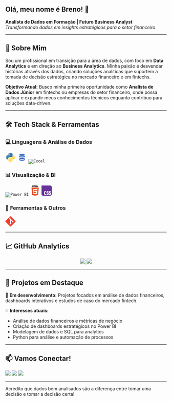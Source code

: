 ## Olá, meu nome é Breno! 👋

**Analista de Dados em Formação | Futuro Business Analyst**  
*Transformando dados em insights estratégicos para o setor financeiro*

---

## 🎯 Sobre Mim

Sou um profissional em transição para a área de dados, com foco em **Data Analytics** e em direção ao **Business Analytics**. Minha paixão é desvendar histórias através dos dados, criando soluções analíticas que suportem a tomada de decisão estratégica no mercado financeiro e em fintechs.

**Objetivo Atual:** Busco minha primeira oportunidade como **Analista de Dados Júnior** em fintechs ou empresas do setor financeiro, onde possa aplicar e expandir meus conhecimentos técnicos enquanto contribuo para soluções data-driven.

---

## 🛠️ Tech Stack & Ferramentas

### 💻 **Linguagens & Análise de Dados**
<code><img height="32" src="https://raw.githubusercontent.com/github/explore/80688e429a7d4ef2fca1e82350fe8e3517d3494d/topics/python/python.png" alt="Python"/></code>
<code><img height="32" src="https://raw.githubusercontent.com/github/explore/80688e429a7d4ef2fca1e82350fe8e3517d3494d/topics/sql/sql.png" alt="SQL"/></code>
<code><img height="32" src="https://upload.wikimedia.org/wikipedia/commons/thumb/3/34/Microsoft_Office_Excel_%282019%E2%80%93present%29.svg/2203px-Microsoft_Office_Excel_%282019%E2%80%93present%29.svg.png" alt="Excel"/></code>

### 📊 **Visualização & BI**
<code><img height="32" src="https://github.com/microsoft/PowerBI-Icons/blob/main/SVG/Power-BI.svg" alt="Power BI"/></code>
<code><img height="32" src="https://raw.githubusercontent.com/github/explore/80688e429a7d4ef2fca1e82350fe8e3517d3494d/topics/html/html.png" alt="HTML5"/></code>
<code><img height="32" src="https://raw.githubusercontent.com/github/explore/80688e429a7d4ef2fca1e82350fe8e3517d3494d/topics/css/css.png" alt="CSS"/></code>

### 🔧 **Ferramentas & Outros**
<code><img height="32" src="https://raw.githubusercontent.com/github/explore/80688e429a7d4ef2fca1e82350fe8e3517d3494d/topics/git/git.png" alt="Git"/></code>

---

## 📈 GitHub Analytics

<div align="center">
  <a href="https://github.com/Breno-Dev-Eng">
    <img height="180em" src="https://github-readme-stats.vercel.app/api?username=Breno-Dev-Eng&show_icons=true&theme=tokyonight&include_all_commits=true&count_private=true"/>
    <img height="180em" src="https://github-readme-stats.vercel.app/api/top-langs/?username=Breno-Dev-Eng&layout=compact&langs_count=7&theme=tokyonight"/>
  </a>
</div>

---

## 🚀 Projetos em Destaque

🔭 **Em desenvolvimento:** Projetos focados em análise de dados financeiros, dashboards interativos e estudos de caso do mercado fintech.

💡 **Interesses atuais:**
- Análise de dados financeiros e métricas de negócio
- Criação de dashboards estratégicos no Power BI
- Modelagem de dados e SQL para analytics
- Python para análise e automação de processos

---

## 📫 Vamos Conectar!

<a href="https://www.linkedin.com/in/breno-caixeta-dev" target="_blank"><img src="https://img.shields.io/badge/-LinkedIn-%230077B5?style=for-the-badge&logo=linkedin&logoColor=white" target="_blank"></a>
<a href="mailto:breno24.caixeta@gmail.com"><img src="https://img.shields.io/badge/-Gmail-%23333?style=for-the-badge&logo=gmail&logoColor=white" target="_blank"></a>
<a href="https://www.instagram.com/b_ffranca/" target="_blank"><img src="https://img.shields.io/badge/-Instagram-%23E4405F?style=for-the-badge&logo=instagram&logoColor=white" target="_blank"></a>

---

Acredito que dados bem analisados são a diferença entre tomar uma decisão e tomar a decisão certa!
